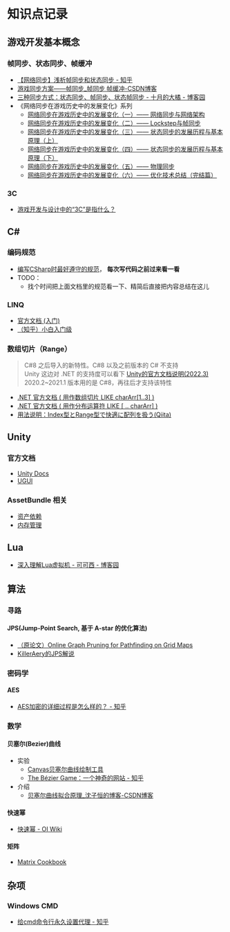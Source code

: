 # 知识点记录
## 游戏开发基本概念
### 帧同步、状态同步、帧缓冲
- [【网络同步】浅析帧同步和状态同步 - 知乎](https://zhuanlan.zhihu.com/p/357973435?utm_id=0)
- [游戏同步方案——帧同步_帧同步 帧缓冲-CSDN博客](https://blog.csdn.net/qq_41211553/article/details/106983481)
- [三种同步方式：状态同步、帧同步、状态帧同步 - 十月的大橘 - 博客园](https://www.cnblogs.com/October2018/p/16120681.html)
- 《网络同步在游戏历史中的发展变化》系列
  - [网络同步在游戏历史中的发展变化（一）—— 网络同步与网络架构](https://mp.weixin.qq.com/s?__biz=MzkzNTIxMjMyNg==&mid=2247491556&idx=1&sn=7101a907cb2d0df3d237ef0752638282&source=41&poc_token=HEBUBmaj_k-yiN0S53vC0z06rE0Iz1tPb30XLZJw)
  - [网络同步在游戏历史中的发展变化（二）—— Lockstep与帧同步](https://mp.weixin.qq.com/s?__biz=MzkzNTIxMjMyNg==&mid=2247491557&idx=1&sn=0f67e66538257d4d77ab0effe7e09fb4&chksm=c2b03bacf5c7b2ba9d3234ac13d6be453b1b65f642610ac7b55b6d9b27b1d6de02b677e84de9&cur_album_id=1742556256956923910&scene=189#wechat_redirect)
  - [网络同步在游戏历史中的发展变化（三）—— 状态同步的发展历程与基本原理（上）](https://mp.weixin.qq.com/s?__biz=MzkzNTIxMjMyNg==&mid=2247491567&idx=1&sn=7a61cdbb066b71e65a62b8a34411d50b&chksm=c2b03ba6f5c7b2b04330969a5a50c455e1d0f24465acc86a5d0d3e59b89189820dde384e96b8&cur_album_id=1742556256956923910&scene=189#wechat_redirect)
  - [网络同步在游戏历史中的发展变化（四）—— 状态同步的发展历程与基本原理（下）](https://mp.weixin.qq.com/s?__biz=MzkzNTIxMjMyNg==&mid=2247491569&idx=1&sn=043ed20e75d272a45fbb5813c3cca36b&chksm=c2b03bb8f5c7b2ae36caf98d75e10daa55668fd94d2c5f07f13793310dc23674752bb460f556&cur_album_id=1742556256956923910&scene=189#wechat_redirect)
  - [网络同步在游戏历史中的发展变化（五）—— 物理同步](https://mp.weixin.qq.com/s?__biz=MzkzNTIxMjMyNg==&mid=2247491580&idx=1&sn=8e188ed04f12dd23eef8656dd721fddc&chksm=c2b03bb5f5c7b2a3d7dfd7c75fa6e766eeb097c8d5dbb2998d35f52cc47a97459afa65436f1d&cur_album_id=1742556256956923910&scene=189#wechat_redirect)
  - [网络同步在游戏历史中的发展变化（六）—— 优化技术总结（完结篇）](https://mp.weixin.qq.com/s?__biz=MzkzNTIxMjMyNg==&mid=2247491582&idx=1&sn=7e65e449f4964b2d86deefd4b7759048&chksm=c2b03bb7f5c7b2a1a7862fc7eb544140f53410127771ed234dc33c3564428cf0132d3fe4da08&cur_album_id=1742556256956923910&scene=189#wechat_redirect)
### 3C
- [游戏开发与设计中的“3C”是指什么？](https://zhuanlan.zhihu.com/p/357621053)

## C#
### 编码规范
- [编写CSharp时最好遵守的规范](https://learn.microsoft.com/zh-cn/dotnet/csharp/fundamentals/coding-style/coding-conventions)， **每次写代码之前过来看一看**
- TODO：
  - 找个时间把上面文档里的规范看一下、精简后直接把内容总结在这儿

### LINQ
- [官方文档 (入门)](https://learn.microsoft.com/zh-tw/dotnet/csharp/linq/)
- [（知乎）小白入门级](https://zhuanlan.zhihu.com/p/146747701)

### 数组切片（Range）
> C#8 之后导入的新特性。C#8 以及之前版本的 C# 不支持  
> Unity 这边对 .NET 的支持度可以看下 [Unity的官方文档说明(2022.3)](https://docs.unity3d.com/Manual/dotnetProfileSupport.html)  
> 2020.2~2021.1 版本用的是 C#8，再往后才支持该特性
- [.NET 官方文档 ( 用作数组切片 LIKE charArr[1..3] )](https://learn.microsoft.com/zh-cn/dotnet/csharp/language-reference/operators/member-access-operators#range-operator-)
- [.NET 官方文档 ( 用作分布运算符 LIKE [ .. charArr] )](https://learn.microsoft.com/zh-cn/dotnet/csharp/language-reference/operators/collection-expressions#spread-element)
- [用法说明：Index型とRange型で快適に配列を扱う(Qiita)](https://qiita.com/Euglenach/items/c433afe78d72fc1a18fc)

## Unity
### 官方文档
- [Unity Docs](https://docs.unity.com/)
- [UGUI](https://docs.unity3d.com/Packages/com.unity.ugui@1.0/manual/index.html)
### AssetBundle 相关
- [资产依赖](https://docs.unity3d.com/Packages/com.unity.addressables@2.0/manual/AssetDependencies.html)
- [内存管理](https://docs.unity3d.com/Packages/com.unity.addressables@1.18/manual/MemoryManagement.html)

## Lua
- [深入理解Lua虚拟机 - 可可西 - 博客园](https://www.cnblogs.com/kekec/p/11768935.html)

## 算法
### 寻路
#### JPS(Jump-Point Search, 基于 A-star 的优化算法) 
- [（原论文）Online Graph Pruning for Pathfinding on Grid Maps](https://users.cecs.anu.edu.au/~dharabor/data/papers/harabor-grastien-aaai11.pdf)
- [KillerAery的JPS解说](https://www.cnblogs.com/KillerAery/p/12242445.html)
### 密码学
#### AES
- [AES加密的详细过程是怎么样的？ - 知乎](https://www.zhihu.com/question/27307070)
### 数学
#### 贝塞尔(Bezier)曲线
- 实验
  - [Canvas贝塞尔曲线绘制工具](http://wx.karlew.com/canvas/bezier/)
  - [The Bézier Game：一个神奇的网站 - 知乎](https://zhuanlan.zhihu.com/p/21799678)
- 介绍
  - [贝塞尔曲线拟合原理_沈子恒的博客-CSDN博客](https://blog.csdn.net/shenziheng1/article/details/54410816)
#### 快速幂
- [快速幂 - OI Wiki](https://oi-wiki.org/math/binary-exponentiation/)
#### 矩阵
- [Matrix Cookbook](https://www2.imm.dtu.dk/pubdb/pubs/3274-full.html)

## 杂项
### Windows CMD
- [给cmd命令行永久设置代理 - 知乎](https://zhuanlan.zhihu.com/p/478606447)





